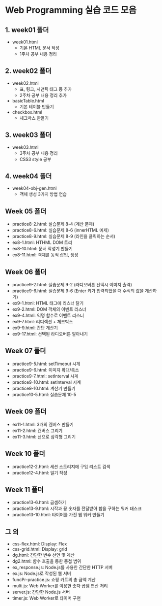 # Web Programming 실습 코드 모음

## 1. week01 폴더

- week01.html
  - 기본 HTML 문서 작성
  - 1주차 공부 내용 정리

## 2. week02 폴더

- week02.html
  - 표, 링크, 시맨틱 태그 등 추가
  - 2주차 공부 내용 정리 추가
- basicTable.html
  - 기본 테이블 만들기
- checkbox.html
  - 체크박스 만들기

## 3. week03 폴더

- week03.html
  - 3주차 공부 내용 정리
  - CSS3 style 공부

## 4. week04 폴더

- week04-obj-gen.html
  - 객체 생성 3가지 방법 연습

## Week 05 폴더

- practice8-2.html: 실습문제 8-4 (계산 문제)
- practice8-6.html: 실습문제 8-6 (innerHTML 예제)
- practice8-9.html: 실습문제 8-9 (라인을 클릭하는 순서)
- ex8-1.html: HTHML DOM 트리
- ex8-10.html: 문서 작성기 만들기
- ex8-11.html: 객체를 동적 삽입, 생성

## Week 06 폴더

- practice9-2.html: 실습문제 9-2 (라디오버튼 선택시 이미지 출력)
- practice9-6.html: 실습문제 9-6 (Enter 키가 입력되었을 때 수식의 값을 계산하기)
- ex9-1.html: HTML 태그에 리스너 달기
- ex9-2.html: DOM 객체의 이벤트 리스너
- ex9-4.html: 익명 함수로 이벤트 리스너
- ex9-7.html: 리디렉션 + 체크박스
- ex9-9.html: 간단 계산기
- ex9-17.html: 선택된 라디오버튼 알아내기

## Week 07 폴더

- practice9-5.html: setTimeout 시계
- practice9-6.html: 이미지 확대/축소
- practice9-7.html: setInterval 시계
- practice9-10.html: setInterval 시계
- practice9-10.html: 계산기 만들기
- practice10-5.html: 실습문제 10-5

## Week 09 폴더

- ex11-1.html: 3개의 캔버스 만들기
- ex11-2.html: 캔버스 그리기
- ex11-3.html: 선으로 삼각형 그리기

## Week 10 폴더

- practice12-2.html: 세션 스토리지에 구입 리스트 검색
- practice12-4.html: 일기 작성

## Week 11 폴더

- practice13-6.html: 곱셈하기
- practice13-9.html: 시작과 끝 숫자를 전달받아 합을 구하는 워커 태스크
- practice13-10.html: 타이머를 가진 웹 워커 만들기

## 그 외

- css-flex.html: Display: Flex
- css-grid.html: Display: grid
- dg.html: 간단한 변수 선언 및 계산
- dg2.html: 함수 호출을 통한 중첩 범위
- ex_response.js: Node.js를 사용한 간단한 HTTP 서버
- ex.js: Node.js로 작성된 웹 서버
- funcPr-practice.js: 쇼핑 카트의 총 금액 계산
- multi.js: Web Worker를 이용한 숫자 곱셈 연산 처리
- server.js: 간단한 Node.js 서버
- timer.js: Web Worker로 타이머 구현
